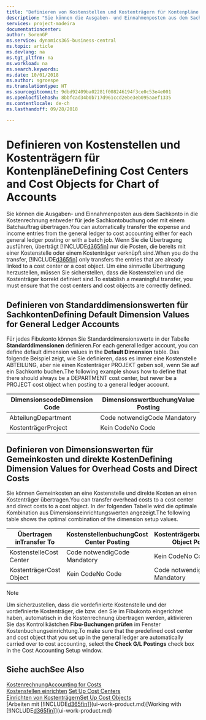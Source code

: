```yaml
---
title: "Definieren von Kostenstellen und Kostenträgern für Kontenpläne | Microsoft Docs"
description: "Sie können die Ausgaben- und Einnahmenposten aus dem Sachkonto in die Kostenrechnung entweder für jede Sachkontobuchung oder mit einem Batchauftrag übertragen. Wenn Sie die Übertragung ausführen, überträgt das System nur die Posten, die bereits mit einer Kostenstelle oder einem Kostenträger verknüpft sind. Um eine sinnvolle Übertragung herzustellen, müssen Sie sicherstellen, dass die Kostenstellen und die Kostenträger korrekt definiert sind."
services: project-madeira
documentationcenter: 
author: SorenGP
ms.service: dynamics365-business-central
ms.topic: article
ms.devlang: na
ms.tgt_pltfrm: na
ms.workload: na
ms.search.keywords: 
ms.date: 10/01/2018
ms.author: sgroespe
ms.translationtype: HT
ms.sourcegitcommit: 9dbd92409ba02281f008246194f3ce0c53e4e001
ms.openlocfilehash: 8bbfcad34b0b717d961ccd2ebe3eb095aaef1335
ms.contentlocale: de-ch
ms.lasthandoff: 09/28/2018

---
```

# <a name="defining-cost-centers-and-cost-objects-for-chart-of-accounts"></a><span data-ttu-id="7460a-105">Definieren von Kostenstellen und Kostenträgern für Kontenpläne</span><span class="sxs-lookup"><span data-stu-id="7460a-105">Defining Cost Centers and Cost Objects for Chart of Accounts</span></span>
<span data-ttu-id="7460a-106">Sie können die Ausgaben- und Einnahmenposten aus dem Sachkonto in die Kostenrechnung entweder für jede Sachkontobuchung oder mit einem Batchauftrag übertragen.</span><span class="sxs-lookup"><span data-stu-id="7460a-106">You can automatically transfer the expense and income entries from the general ledger to cost accounting either for each general ledger posting or with a batch job.</span></span> <span data-ttu-id="7460a-107">Wenn Sie die Übertragung ausführen, überträgt [!INCLUDE[d365fin](includes/d365fin_md.md)] nur die Posten, die bereits mit einer Kostenstelle oder einem Kostenträger verknüpft sind.</span><span class="sxs-lookup"><span data-stu-id="7460a-107">When you do the transfer, [!INCLUDE[d365fin](includes/d365fin_md.md)] only transfers the entries that are already linked to a cost center or a cost object.</span></span> <span data-ttu-id="7460a-108">Um eine sinnvolle Übertragung herzustellen, müssen Sie sicherstellen, dass die Kostenstellen und die Kostenträger korrekt definiert sind.</span><span class="sxs-lookup"><span data-stu-id="7460a-108">To establish a meaningful transfer, you must ensure that the cost centers and cost objects are correctly defined.</span></span>  

## <a name="defining-default-dimension-values-for-general-ledger-accounts"></a><span data-ttu-id="7460a-109">Definieren von Standarddimensionswerten für Sachkonten</span><span class="sxs-lookup"><span data-stu-id="7460a-109">Defining Default Dimension Values for General Ledger Accounts</span></span>  
<span data-ttu-id="7460a-110">Für jedes Fibukonto können Sie Standarddimensionswerte in der Tabelle **Standarddimensionen** definieren.</span><span class="sxs-lookup"><span data-stu-id="7460a-110">For each general ledger account, you can define default dimension values in the **Default Dimension** table.</span></span> <span data-ttu-id="7460a-111">Das folgende Beispiel zeigt, wie Sie definieren, dass es immer eine Kostenstelle ABTEILUNG, aber nie einen Kostenträger PROJEKT geben soll, wenn Sie auf ein Sachkonto buchen.</span><span class="sxs-lookup"><span data-stu-id="7460a-111">The following example shows how to define that there should always be a DEPARTMENT cost center, but never be a PROJECT cost object when posting to a general ledger account.</span></span>  

|<span data-ttu-id="7460a-112">**Dimensionscode**</span><span class="sxs-lookup"><span data-stu-id="7460a-112">**Dimension Code**</span></span>|<span data-ttu-id="7460a-113">**Dimensionswertbuchung**</span><span class="sxs-lookup"><span data-stu-id="7460a-113">**Value Posting**</span></span>|  
|------------------------------------------|-----------------------------------------|  
|<span data-ttu-id="7460a-114">Abteilung</span><span class="sxs-lookup"><span data-stu-id="7460a-114">Department</span></span>|<span data-ttu-id="7460a-115">Code notwendig</span><span class="sxs-lookup"><span data-stu-id="7460a-115">Code Mandatory</span></span>|  
|<span data-ttu-id="7460a-116">Kostenträger</span><span class="sxs-lookup"><span data-stu-id="7460a-116">Project</span></span>|<span data-ttu-id="7460a-117">Kein Code</span><span class="sxs-lookup"><span data-stu-id="7460a-117">No Code</span></span>|  

## <a name="defining-dimension-values-for-overhead-costs-and-direct-costs"></a><span data-ttu-id="7460a-118">Definieren von Dimensionswerten für Gemeinkosten und direkte Kosten</span><span class="sxs-lookup"><span data-stu-id="7460a-118">Defining Dimension Values for Overhead Costs and Direct Costs</span></span>  
 <span data-ttu-id="7460a-119">Sie können Gemeinkosten an eine Kostenstelle und direkte Kosten an einen Kostenträger übertragen.</span><span class="sxs-lookup"><span data-stu-id="7460a-119">You can transfer overhead costs to a cost center and direct costs to a cost object.</span></span> <span data-ttu-id="7460a-120">In der folgenden Tabelle wird die optimale Kombination aus Dimensionseinrichtungswerten angezeigt.</span><span class="sxs-lookup"><span data-stu-id="7460a-120">The following table shows the optimal combination of the dimension setup values.</span></span>  

|<span data-ttu-id="7460a-121">Übertragen in</span><span class="sxs-lookup"><span data-stu-id="7460a-121">Transfer To</span></span>|<span data-ttu-id="7460a-122">Kostenstellenbuchung</span><span class="sxs-lookup"><span data-stu-id="7460a-122">Cost Center Posting</span></span>|<span data-ttu-id="7460a-123">Kostenträgerbuchung</span><span class="sxs-lookup"><span data-stu-id="7460a-123">Cost Object Posting</span></span>|  
|-----------------|-------------------------|-------------------------|  
|<span data-ttu-id="7460a-124">Kostenstelle</span><span class="sxs-lookup"><span data-stu-id="7460a-124">Cost Center</span></span>|<span data-ttu-id="7460a-125">Code notwendig</span><span class="sxs-lookup"><span data-stu-id="7460a-125">Code Mandatory</span></span>|<span data-ttu-id="7460a-126">Kein Code</span><span class="sxs-lookup"><span data-stu-id="7460a-126">No Code</span></span>|  
|<span data-ttu-id="7460a-127">Kostenträger</span><span class="sxs-lookup"><span data-stu-id="7460a-127">Cost Object</span></span>|<span data-ttu-id="7460a-128">Kein Code</span><span class="sxs-lookup"><span data-stu-id="7460a-128">No Code</span></span>|<span data-ttu-id="7460a-129">Code notwendig</span><span class="sxs-lookup"><span data-stu-id="7460a-129">Code Mandatory</span></span>|  

> [!NOTE]  
>  <span data-ttu-id="7460a-130">Um sicherzustellen, dass die vordefinierte Kostenstelle und der vordefinierte Kostenträger, die bzw. den Sie im Fibukonto eingerichtet haben, automatisch in die Kostenrechnung übertragen werden, aktivieren Sie das Kontrollkästchen **Fibu-Buchungen prüfen** im Fenster Kostenbuchungseinrichtung.</span><span class="sxs-lookup"><span data-stu-id="7460a-130">To make sure that the predefined cost center and cost object that you set up in the general ledger are automatically carried over to cost accounting, select the **Check G/L Postings** check box in the Cost Accounting Setup window.</span></span>  

## <a name="see-also"></a><span data-ttu-id="7460a-131">Siehe auch</span><span class="sxs-lookup"><span data-stu-id="7460a-131">See Also</span></span>  
[<span data-ttu-id="7460a-132">Kostenrechnung</span><span class="sxs-lookup"><span data-stu-id="7460a-132">Accounting for Costs</span></span>](finance-manage-cost-accounting.md)  
<span data-ttu-id="7460a-133">[Kostenstellen einrichten](finance-how-to-set-up-cost-centers.md) </span><span class="sxs-lookup"><span data-stu-id="7460a-133">[Set Up Cost Centers](finance-how-to-set-up-cost-centers.md) </span></span>  
[<span data-ttu-id="7460a-134">Einrichten von Kostenträgern</span><span class="sxs-lookup"><span data-stu-id="7460a-134">Set Up Cost Objects</span></span>](finance-how-to-set-up-cost-objects.md)  
<span data-ttu-id="7460a-135">[Arbeiten mit [!INCLUDE[d365fin](includes/d365fin_md.md)]](ui-work-product.md)</span><span class="sxs-lookup"><span data-stu-id="7460a-135">[Working with [!INCLUDE[d365fin](includes/d365fin_md.md)]](ui-work-product.md)</span></span>

